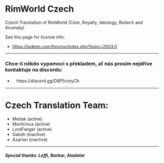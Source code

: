# RimWorld Czech

Czech Translation of RimWorld (Core, Royalty, Ideology, Biotech and Anomaly)

See this page for license info:

- https://ludeon.com/forums/index.php?topic=2933.0
---

### Chce-li někdo vypomoci s překladem, ať nás prosím nejdříve kontaktuje na discordu:
- ﾠhttps://discord.gg/D8P5cvtyCb

---

# Czech Translation Team:
- Medak (active)
- Morticinus (active)
- LordFanger (active)
- Galoth (inactive)
- Azarian (inactive)

---
##### Special thanks: Leffi, Barbar, Aladalar
